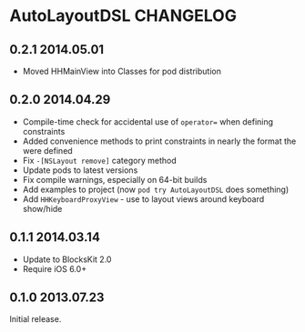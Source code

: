 # AutoLayoutDSL CHANGELOG

## 0.2.1 2014.05.01

- Moved HHMainView into Classes for pod distribution

## 0.2.0 2014.04.29

- Compile-time check for accidental use of `operator=` when defining constraints
- Added convenience methods to print constraints in nearly the format the were defined
- Fix `-[NSLayout remove]` category method
- Update pods to latest versions
- Fix compile warnings, especially on 64-bit builds
- Add examples to project (now `pod try AutoLayoutDSL` does something)
- Add `HHKeyboardProxyView` - use to layout views around keyboard show/hide

## 0.1.1 2014.03.14

- Update to BlocksKit 2.0
- Require iOS 6.0+

## 0.1.0 2013.07.23

Initial release.

